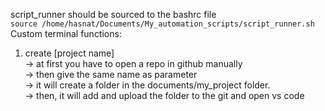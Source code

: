 script_runner should be sourced to the bashrc file  
```source /home/hasnat/Documents/My_automation_scripts/script_runner.sh```  
Custom terminal functions:  
1. create [project name]  
    -> at first you have to open a repo in github manually  
    -> then give the same name as parameter   
    -> it will create a folder in the documents/my_project folder.  
    -> then, it will add and upload the folder to the git and open vs code  
